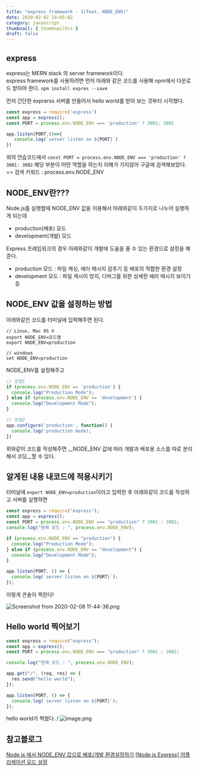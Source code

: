 ```yaml
---
title: "express framework - 1(feat. NODE_ENV)"
date: 2020-02-02 14:05:82
category: javascript
thumbnail: { thumbnailSrc }
draft: false
---
```


## express
express는 MERN stack 의 server framework이다.  
express framework를 사용하려면 먼저 아래와 같은 코드를 사용해 npm에서 다운로드 받아야 한다.
`npm install expres --save`  

먼저 간단한 exprerss 서버를 만들어서 hello world를 받아 보는 것부터 시작했다.  

```js
const express = require('express')
const app = express();
const PORT = process.env.NODE_ENV === 'production' ? 3001: 3002

app.listen(PORT,()=>{
   console.log(`server listen on ${PORT}`)
})
```  

위의 연습코드에서 `const PORT = process.env.NODE_ENV === 'production' ? 3001: 3002` 해당 부분이 어떤 역할을 하는지 이해가 가지않아 구글에 검색해보았다. => 검색 키워드 : process.env.NODE_ENV  

## NODE_ENV란???
Node.js를 실행할때 NODE_ENV 값을 이용해서 아래와같이 두가지로 나누어 실행하게 되는데
- production(배포) 모드
- development(개발) 모드

Express 프레임워크의 경우 아래와같이 개발에 도움을 줄 수 있는 환경으로 설정을 해준다.
- production 모드 : 파일 캐싱, 에러 메시지 감추기 등 배포의 적합한 환경 설정
- development 모드 : 파일 캐시이 방지, 디버그를 위한 상세한 에러 메시지 보이기 등

## NODE_ENV 값을 설정하는 방법
아래와같은 코드를 터미널에 입력해주면 된다.

  ```
  // Linux, Mac OS X
  export NODE_ENV=모드명
  export NODE_ENV=production
  
  // windows
  set NODE_ENV=production
  ```

NODE_ENV를 설정해주고

```js
// 방법1
if (process.env.NODE_ENV == 'production') {
  console.log("Production Mode");
} else if (process.env.NODE_ENV == 'development') {
  console.log("Development Mode");
}

// 방법2
app.configure('production', function() {
  console.log('production mode);
})
```

위와같이 코드를 작성해주면 __NODE_ENV 값에 따라 개발과 배포용 소스를 따로 분리해서 코딩__할 수 있다.

## 알게된 내용 내코드에 적용시키기

터미널에 `export NODE_ENV=production`이라고 입력한 후 아래와같이 코드를 작성하고 서버를 실행하면

```js
const express = require("express");
const app = express();
const PORT = process.env.NODE_ENV === "production" ? 3001 : 3002;
console.log("현재 모드 : ", process.env.NODE_ENV);

if (process.env.NODE_ENV == "production") {
  console.log("Production Mode");
} else if (process.env.NODE_ENV == "development") {
  console.log("Development Mode");
}

app.listen(PORT, () => {
  console.log(`server listen on ${PORT}`);
});
```
이렇게 콘솔이 찍힌다!

![Screenshot from 2020-02-08 11-44-36.png](https://images.velog.io/post-images/yhe228/03e9c360-4a1d-11ea-a77e-bff20a601eb8/Screenshot-from-2020-02-08-11-44-36.png)


## Hello world 찍어보기

```js
const express = require("express");
const app = express();
const PORT = process.env.NODE_ENV === "production" ? 3001 : 3002;

console.log("현재 모드 : ", process.env.NODE_ENV);

app.get("/", (req, res) => {
  res.send("hello world");
});

app.listen(PORT, () => {
  console.log(`server listen on ${PORT}`);
});
```

hello world가 찍혔다..!
![image.png](https://images.velog.io/post-images/yhe228/1a2d27f0-4a1f-11ea-8ca7-2b1a4558e405/image.png)


## 참고블로그
[Node.js 에서 NODE_ENV 값으로 배포/개발 환경설정하기](https://steemit.com/kr/@inspiredjw/node-js-nodeenv)
[[Node.js Express] 어플리케이션 모드 설정](https://ggmouse.tistory.com/201)
